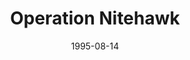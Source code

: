 ---
mission_id: nitehawk
slug: "operation-nitehawk"
editorsChoice:
title: "Operation Nitehawk"
authors: 
    - "Commander Krud"
date: 1995-08-14
filename: "nitehawk.zip"
description: "An X-wing from Nitehawks Squadron was shot down investigating and Imperial Weapons Production Facility on Dalron 5. Kyle's mission is to locate the X-wing and destroy the facility."
cover: "dangroom.png"
levelReplaced:	SECBASE
difficulty: yes
bm:	yws
fme: yes
wax: no
three_do: yes
voc: yes
gmd: no
vue: no
lfd: no
base: "New level from scratch" 
editors: "DFUSE 1.00, FMECAD"

---